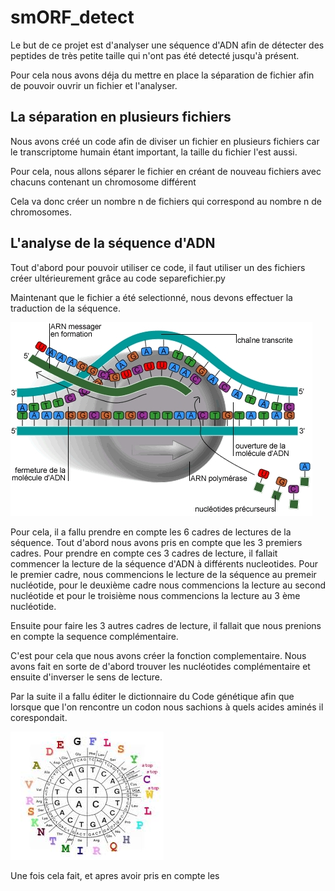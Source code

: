 # smORF_detect

Le but de ce projet est d'analyser une séquence d'ADN afin de détecter des peptides de très petite taille qui n'ont pas été detecté jusqu'à présent.

Pour cela nous avons déja du mettre en place la séparation de fichier afin de pouvoir ouvrir un fichier et l'analyser.

## La séparation en plusieurs fichiers

Nous avons créé un code afin de diviser un fichier en plusieurs fichiers car le transcriptome humain étant important, la taille du fichier l'est aussi.

Pour cela, nous allons séparer le fichier en créant de nouveau fichiers avec chacuns contenant un chromosome différent 

Cela va donc créer un nombre n de fichiers qui correspond au nombre n de chromosomes.

## L'analyse de la séquence d'ADN

Tout d'abord pour pouvoir utiliser ce code, il faut utiliser un des fichiers créer ultérieurement grâce au code separefichier.py 

Maintenant que le fichier a été selectionné, nous devons effectuer la traduction de la séquence.

![Traduction](https://github.com/Melaniegou91/smORF_detect/blob/main/transcription.jpg)

Pour cela, il a fallu prendre en compte les 6 cadres de lectures de la séquence. Tout d'abord nous avons pris en compte que les 3 premiers cadres.
Pour prendre en compte ces 3 cadres de lecture, il fallait commencer la lecture de la séquence d'ADN à différents nucleotides. Pour le premier cadre, nous commencions le lecture de la séquence au premeir nucléotide, pour le deuxième cadre nous commencions la lecture au second nucléotide et pour le troisième nous commencions la lecture au 3 ème nucléotide.

Ensuite pour faire les 3 autres cadres de lecture, il fallait que nous prenions en compte la sequence complémentaire. 

C'est pour cela que nous avons créer la fonction complementaire. Nous avons fait en sorte de d'abord trouver les nucléotides complémentaire et ensuite d'inverser le sens de lecture.

Par la suite il a fallu éditer le dictionnaire du Code génétique afin que lorsque que l'on rencontre un codon nous sachions à quels acides aminés il corespondait.

![code génétique](https://github.com/Melaniegou91/smORF_detect/blob/main/Code%20g%C3%A9n%C3%A9tique.jpg)

Une fois cela fait, et apres avoir pris en compte les




